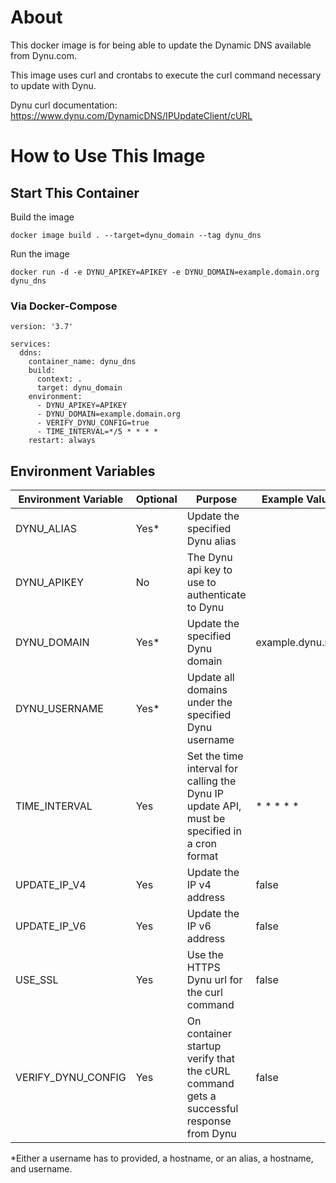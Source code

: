 # About
This docker image is for being able to update the Dynamic DNS available from Dynu.com.

This image uses curl and crontabs to execute the curl command necessary to update with Dynu.

Dynu curl documentation:
https://www.dynu.com/DynamicDNS/IPUpdateClient/cURL

# How to Use This Image

## Start This Container
Build the image
```
docker image build . --target=dynu_domain --tag dynu_dns
```

Run the image
```
docker run -d -e DYNU_APIKEY=APIKEY -e DYNU_DOMAIN=example.domain.org dynu_dns
```

### Via Docker-Compose

```
version: '3.7'

services:
  ddns:
    container_name: dynu_dns
    build:
      context: .
      target: dynu_domain
    environment:
      - DYNU_APIKEY=APIKEY
      - DYNU_DOMAIN=example.domain.org
      - VERIFY_DYNU_CONFIG=true
      - TIME_INTERVAL=*/5 * * * *
    restart: always
```

## Environment Variables
|Environment Variable | Optional | Purpose | Example Value | Default |
|---------------------|----------|---------|---------------|---------|
| DYNU_ALIAS          | Yes*     | Update the specified Dynu alias | | |
| DYNU_APIKEY         | No       | The Dynu api key to use to authenticate to Dynu | | |
| DYNU_DOMAIN         | Yes*     | Update the specified Dynu domain | example.dynu.net | |
| DYNU_USERNAME       | Yes*     | Update all domains under the specified Dynu username | | |
| TIME_INTERVAL       | Yes      | Set the time interval for calling the Dynu IP update API, must be specified in a cron format | * * * * * | */5 * * * * |
| UPDATE_IP_V4        | Yes      | Update the IP v4 address | false | true |
| UPDATE_IP_V6        | Yes      | Update the IP v6 address | false | true |
| USE_SSL             | Yes      | Use the HTTPS Dynu url for the curl command | false | true |
| VERIFY_DYNU_CONFIG  | Yes      | On container startup verify that the cURL command gets a successful response from Dynu | false | true |

*Either a username has to provided, a hostname, or an alias, a hostname, and username.
